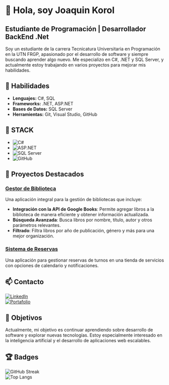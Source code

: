 # 👋 Hola, soy Joaquin Korol
## Estudiante de Programación | Desarrollador BackEnd .Net

Soy un estudiante de la carrera Tecnicatura Universitaria en Programación en la UTN FRGP, apasionado por el desarrollo de software y siempre buscando aprender algo nuevo. Me especializo en C#, .NET y SQL Server, y actualmente estoy trabajando en varios proyectos para mejorar mis habilidades.

## 💪 Habilidades
- **Lenguajes:** C#, SQL
- **Frameworks:** .NET, ASP.NET
- **Bases de Datos:** SQL Server
- **Herramientas:** Git, Visual Studio, GitHub

## 🚀 STACK
- ![C#](https://img.shields.io/badge/-C%23-blue)
- ![ASP.NET](https://img.shields.io/badge/-ASP.NET-5C2D91)
- ![SQL Server](https://img.shields.io/badge/-SQL%20Server-CC2927)
- ![GitHub](https://img.shields.io/badge/GitHub-181717?style=for-the-badge&logo=github&logoColor=white)

## 💼 Proyectos Destacados

### [Gestor de Biblioteca](https://github.com/tuusuario/gestor-biblioteca)
Una aplicación integral para la gestión de bibliotecas que incluye:

- **Integración con la API de Google Books**: Permite agregar libros a la biblioteca de manera eficiente y obtener información actualizada.
- **Búsqueda Avanzada**: Busca libros por nombre, título, autor y otros parámetros relevantes.
- **Filtrado**: Filtra libros por año de publicación, género y más para una mejor organización.

### [Sistema de Reservas](https://github.com/tuusuario/sistema-reservas)
Una aplicación para gestionar reservas de turnos en una tienda de servicios con opciones de calendario y notificaciones.

## 📫 Contacto
[![LinkedIn](https://img.shields.io/badge/LinkedIn-0A66C2?style=for-the-badge&logo=linkedin&logoColor=white)](https://www.linkedin.com/in/joaquin-korol/)</br>
[![Portafolio](https://img.shields.io/badge/Portafolio-0A66C2?style=for-the-badge&logo=portfolio&logoColor=white)](https://tuportafolio.com)

## 🎯 Objetivos
Actualmente, mi objetivo es continuar aprendiendo sobre desarrollo de software y explorar nuevas tecnologías. Estoy especialmente interesado en la inteligencia artificial y el desarrollo de aplicaciones web escalables.

## 🏆 Badges
![GitHub Streak](https://github-readme-streak-stats.herokuapp.com/?user=joaquinkorol&theme=transparent&hide_border=false)</br>
![Top Langs](https://github-readme-stats.vercel.app/api/top-langs/?username=joaquinkorol&layout=compact)
